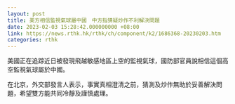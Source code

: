 ```yaml
---
layout: post
title: 美方相信監視氣球屬中國　中方指猜疑炒作不利解決問題
date: 2023-02-03 15:28:42.000000000 +08:00
link: https://news.rthk.hk/rthk/ch/component/k2/1686368-20230203.htm
categories: rthk
---
```


美國正在追踪近日被發現飛越敏感地區上空的監視氣球，國防部官員說相信這個高空監視氣球屬於中國。

在北京，外交部發言人表示，事實真相澄清之前，猜測及炒作無助於妥善解決問題，希望雙方能共同冷靜及謹慎處理。

